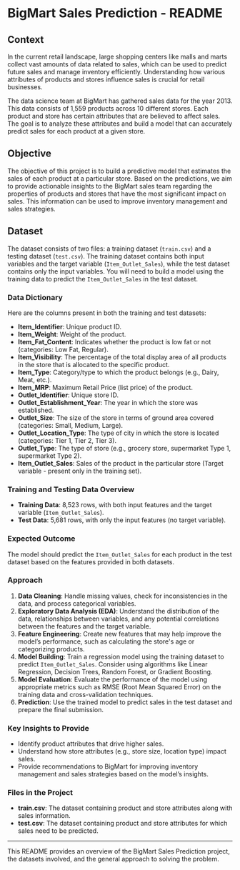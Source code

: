 # BigMart Sales Prediction - README

## Context
In the current retail landscape, large shopping centers like malls and marts collect vast amounts of data related to sales, which can be used to predict future sales and manage inventory efficiently. Understanding how various attributes of products and stores influence sales is crucial for retail businesses.

The data science team at BigMart has gathered sales data for the year 2013. This data consists of 1,559 products across 10 different stores. Each product and store has certain attributes that are believed to affect sales. The goal is to analyze these attributes and build a model that can accurately predict sales for each product at a given store.

## Objective
The objective of this project is to build a predictive model that estimates the sales of each product at a particular store. Based on the predictions, we aim to provide actionable insights to the BigMart sales team regarding the properties of products and stores that have the most significant impact on sales. This information can be used to improve inventory management and sales strategies.

## Dataset
The dataset consists of two files: a training dataset (`train.csv`) and a testing dataset (`test.csv`). The training dataset contains both input variables and the target variable (`Item_Outlet_Sales`), while the test dataset contains only the input variables. You will need to build a model using the training data to predict the `Item_Outlet_Sales` in the test dataset.

### Data Dictionary
Here are the columns present in both the training and test datasets:

- **Item_Identifier**: Unique product ID.
- **Item_Weight**: Weight of the product.
- **Item_Fat_Content**: Indicates whether the product is low fat or not (categories: Low Fat, Regular).
- **Item_Visibility**: The percentage of the total display area of all products in the store that is allocated to the specific product.
- **Item_Type**: Category/type to which the product belongs (e.g., Dairy, Meat, etc.).
- **Item_MRP**: Maximum Retail Price (list price) of the product.
- **Outlet_Identifier**: Unique store ID.
- **Outlet_Establishment_Year**: The year in which the store was established.
- **Outlet_Size**: The size of the store in terms of ground area covered (categories: Small, Medium, Large).
- **Outlet_Location_Type**: The type of city in which the store is located (categories: Tier 1, Tier 2, Tier 3).
- **Outlet_Type**: The type of store (e.g., grocery store, supermarket Type 1, supermarket Type 2).
- **Item_Outlet_Sales**: Sales of the product in the particular store (Target variable - present only in the training set).

### Training and Testing Data Overview
- **Training Data**: 8,523 rows, with both input features and the target variable (`Item_Outlet_Sales`).
- **Test Data**: 5,681 rows, with only the input features (no target variable).

### Expected Outcome
The model should predict the `Item_Outlet_Sales` for each product in the test dataset based on the features provided in both datasets.

### Approach
1. **Data Cleaning**: Handle missing values, check for inconsistencies in the data, and process categorical variables.
2. **Exploratory Data Analysis (EDA)**: Understand the distribution of the data, relationships between variables, and any potential correlations between the features and the target variable.
3. **Feature Engineering**: Create new features that may help improve the model’s performance, such as calculating the store's age or categorizing products.
4. **Model Building**: Train a regression model using the training dataset to predict `Item_Outlet_Sales`. Consider using algorithms like Linear Regression, Decision Trees, Random Forest, or Gradient Boosting.
5. **Model Evaluation**: Evaluate the performance of the model using appropriate metrics such as RMSE (Root Mean Squared Error) on the training data and cross-validation techniques.
6. **Prediction**: Use the trained model to predict sales in the test dataset and prepare the final submission.

### Key Insights to Provide
- Identify product attributes that drive higher sales.
- Understand how store attributes (e.g., store size, location type) impact sales.
- Provide recommendations to BigMart for improving inventory management and sales strategies based on the model’s insights.

### Files in the Project
- **train.csv**: The dataset containing product and store attributes along with sales information.
- **test.csv**: The dataset containing product and store attributes for which sales need to be predicted.

---

This README provides an overview of the BigMart Sales Prediction project, the datasets involved, and the general approach to solving the problem.
